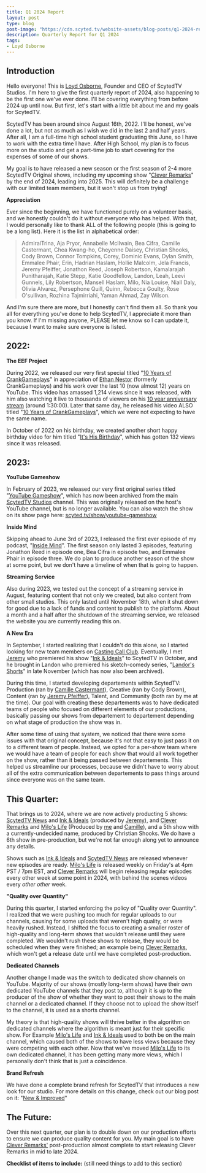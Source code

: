 ```yaml
---
title: Q1 2024 Report
layout: post
type: blog
post-image: "https://cdn.scyted.tv/website-assets/blog-posts/q1-2024-report.jpg"
description: Quarterly Report for Q1 2024
tags:
- Loyd Osborne
---
```


## Introduction

Hello everyone! This is [Loyd Osborne](https://www.scyted.tv/team/), Founder and CEO of ScytedTV Studios. I'm here to give the first quarterly report of 2024, also happening to be the first one we've ever done. I'll be covering everything from before 2024 up until now. But first, let's start with a little bit about me and my goals for ScytedTV.

ScytedTV has been around since August 16th, 2022. I'll be honest, we've done a lot, but not as much as I wish we did in the last 2 and half years. After all, I am a full-time high school student graduating this June, so I have to work with the extra time I have. After High School, my plan is to focus more on the studio and get a part-time job to start covering for the expenses of some of our shows.

My goal is to have released a new season or the first season of 2-4 more ScytedTV Original shows, including my upcoming show "[Clever Remarks](https://www.scyted.tv/show/clever-remarks)" by the end of 2024, leading into 2025. This will definitely be a challenge with our limited team members, but it won't stop us from trying!

**Appreciation**

Ever since the beginning, we have functioned purely on a volunteer basis, and we honestly couldn't do it without everyone who has helped. With that, I would personally like to thank ALL of the following people (this is going to be a long list). Here it is the list in alphabetical order:

> AdmiralTrina, Aja Pryor, Annabelle McIlwain, Bea Cifra, Camille Castermant, Chea Kwang-ho, Cheyenne Daisey, Christian Shooks, Cody Brown, Connor Tompkins, Corey, Dominic Evans, Dylan Smith, Emmalee Phair, Erin, Hadrian Haslam, Hollie Malcolm, Jela Francis, Jeremy Pfeiffer, Jonathon Reed, Joseph Robertson, Kamalarajah Punitharajah, Katie Stepp, Katie Goodfellow, Landon, Leah, Leevi Gunnels, Lily Robertson, Mansell Haslam, Milo, Nia Louise, Niall Daly, Olivia Alvarez, Persephone Quill, Quinn, Rebecca Goulty, Rose O'sullivan, Rozhina Tajmirriahi, Yaman Ahmad, Zay Wilson.

And I'm sure there are more, but I honestly can't find them all. So thank you all for everything you've done to help ScytedTV, I appreciate it more than you know. If I'm missing anyone, PLEASE let me know so I can update it, because I want to make sure everyone is listed.

## 2022:

**The EEF Project**

During 2022, we released our very first special titled "[10 Years of CrankGameplays](https://youtu.be/uey792NfJf0)" in appreciation of [Ethan Nestor](https://www.youtube.com/@ethan) (formerly CrankGameplays) and his work over the last 10 (now almost 12) years on YouTube. This video has amassed 1,214 views since it was released, with him also watching it live to thousands of viewers on his [10 year anniversary stream](https://youtu.be/ArnKJoT_GI4) (around 1:30:00). Later that same day, he released his video ALSO titled "[10 Years of CrankGameplays](https://youtu.be/VrTKW-Qmlb0)", which we were not expecting to have the same name.

In October of 2022 on his birthday, we created another short happy birthday video for him titled "[It's His Birthday](https://youtu.be/hGZL2jvWN1M)", which has gotten 132 views since it was released.

## 2023:

**YouTube Gameshow**

In February of 2023, we released our very first original series titled "[YouTube Gameshow](https://www.scyted.tv/show/youtube-gameshow)", which has now been archived from the main [ScytedTV Studios](https://www.youtube.com/@ScytedTV) channel. This was originally released on the host's YouTube channel, but is no longer available. You can also watch the show on its show page here: [scyted.tv/show/youtube-gameshow](https://www.scyted.tv/show/youtube-gameshow)

**Inside Mind**

Skipping ahead to June 3rd of 2023, I released the first ever episode of my podcast, "[Inside Mind](https://www.scyted.tv/show/inside-mind)". The first season only lasted 3 episodes, featuring Jonathon Reed in episode one, Bea Cifra in episode two, and Emmalee Phair in episode three. We do plan to produce another season of the show at some point, but we don't have a timeline of when that is going to happen.

**Streaming Service**

Also during 2023, we tested out the concept of a streaming service in August, featuring content that not only we created, but also content from other small studios. This only lasted until November 18th, when it shut down for good due to a lack of funds and content to publish to the platform. About a month and a half after the shutdown of the streaming service, we released the website you are currently reading this on.

**A New Era**

In September, I started realizing that I couldn't do this alone, so I started looking for new team members on [Casting Call Club](https://www.castingcall.club/). Eventually, I met [Jeremy](https://www.scyted.tv/team/) who premiered his show "[Ink & Ideals](https://www.scyted.tv/show/ink-and-ideals)" to ScytedTV in October, and he brought in Landon who premiered his sketch-comedy series, "[Landor's Shorts](https://www.scyted.tv/show/landors-shorts)" in late November (which has now also been archived).

During this time, I started developing departements within ScytedTV: Production (ran by [Camille Castermant](https://www.scyted.tv/team/)), Creative (ran by Cody Brown), Content (ran by [Jeremy Pfeiffer](https://www.scyted.tv/team/)), Talent, and Community (both ran by me at the time). Our goal with creating these departements was to have dedicated teams of people who focused on different elements of our productions, basically passing our shows from departement to departement depending on what stage of production the show was in.

After some time of using that system, we noticed that there were some issues with that original concept, because it's not that easy to just pass it on to a different team of people. Instead, we opted for a per-show team where we would have a team of people for each show that would all work together on the show, rather than it being passed between departements. This helped us streamline our processes, because we didn't have to worry about all of the extra communication between departements to pass things around since everyone was on the same team.

## This Quarter:

That brings us to 2024, where we are now actively producting 5 shows: [ScytedTV News](https://www.scyted.tv/show/scytedtv-news) and [Ink & Ideals](https://www.scyted.tv/show/ink-and-ideals) (produced by [Jeremy](https://www.scyted.tv/team/)), and [Clever Remarks](https://www.scyted.tv/show/clever-remarks) and [Milo's Life](https://www.scyted.tv/show/milos-life) (Produced by [me](https://www.scyted.tv/team/) and [Camille](https://www.scyted.tv/team/)), and a 5th show with a currently-undecided name, produced by Christian Shooks. We do have a 6th show in pre-production, but we're not far enough along yet to announce any details.

Shows such as [Ink & Ideals](https://www.scyted.tv/show/ink-and-ideals) and [ScytedTV News](https://www.scyted.tv/show/scytedtv-news) are released whenever new episodes are ready. [Milo's Life](https://www.scyted.tv/show/milos-life) is released weekly on Friday's at 4pm PST / 7pm EST, and [Clever Remarks](https://www.scyted.tv/show/clever-remarks) will begin releasing regular episodes every other week at some point in 2024, with behind the scenes videos every *other other* week.

**"Quality over Quantity"**

During this quarter, I started enforcing the policy of "Quality over Quantity". I realized that we were pushing too much for regular uploads to our channels, causing for some uploads that weren't high quality, or were heavily rushed. Instead, I shifted the focus to creating a smaller roster of high-quality and long-term shows that wouldn't release until they were completed. We wouldn't rush these shows to release, they would be scheduled when they were finished; an example being [Clever Remarks](https://www.scyted.tv/show/clever-remarks), which won't get a release date until we have completed post-production.

**Dedicated Channels**

Another change I made was the switch to dedicated show channels on YouTube. Majority of our shows (mostly long-term shows) have their own dedicated YouTube channels that they post to, although it is up to the producer of the show of whether they want to post their shows to the main channel or a dedicated channel. If they choose not to upload the show itself to the channel, it is used as a shorts channel.

My theory is that high-quality shows will thrive better in the algorithm on dedicated channels where the algorithm is meant just for their specific show. For Example [Milo's Life](https://www.scyted.tv/show/milos-life) and [Ink & Ideals](https://www.scyted.tv/show/ink-and-ideals) used to both be on the main channel, which caused both of the shows to have less views because they were competing with each other. Now that we've moved [Milo's Life](https://www.scyted.tv/show/milos-life) to its own dedicated channel, it has been getting many more views, which I personally don't think that is just a coincidence.

**Brand Refresh**

We have done a complete brand refresh for ScytedTV that introduces a new look for our studio. For more details on this change, check out our blog post on it: "[New & Improved](https://www.scyted.tv/blog/new-and-improved)"

## The Future:

Over this next quarter, our plan is to double down on our production efforts to ensure we can produce quality content for you. My main goal is to have [Clever Remarks'](https://www.scyted.tv/show/clever-remarks) post-production almost complete to start releasing Clever Remarks in mid to late 2024.

__Checklist of items to include:__ (still need things to add to this section)